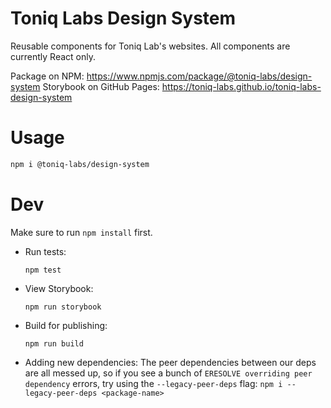 # Toniq Labs Design System

Reusable components for Toniq Lab's websites. All components are currently React only.

Package on NPM: https://www.npmjs.com/package/@toniq-labs/design-system
Storybook on GitHub Pages: https://toniq-labs.github.io/toniq-labs-design-system

# Usage

```bash
npm i @toniq-labs/design-system
```

# Dev

Make sure to run `npm install` first.

-   Run tests:
    ```
    npm test
    ```
-   View Storybook:
    ```
    npm run storybook
    ```
-   Build for publishing:
    ```
    npm run build
    ```
-   Adding new dependencies:
    The peer dependencies between our deps are all messed up, so if you see a bunch of `ERESOLVE overriding peer dependency` errors, try using the `--legacy-peer-deps` flag: `npm i --legacy-peer-deps <package-name>`
